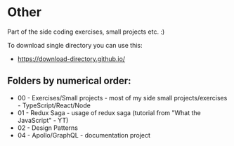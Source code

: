 # Other
Part of the side coding exercises, small projects etc. :)

To download single directory you can use this:
- https://download-directory.github.io/

## Folders by numerical order:
- 00 - Exercises/Small projects - most of my side small projects/exercises - TypeScript/React/Node
- 01 - Redux Saga - usage of redux saga (tutorial from "What the JavaScript" - YT)
- 02 - Design Patterns
- 04 - Apollo/GraphQL - documentation project
